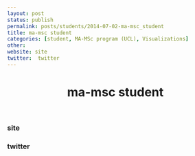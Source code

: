 ```yaml
---
layout: post
status: publish
permalink: posts/students/2014-07-02-ma-msc_student
title: ma-msc student
categories: [student, MA-MSc program (UCL), Visualizations]
other: 
website: site
twitter:  twitter
---
```

  <div class='student-info'>
    <header class='post-header'>
      <h1>ma-msc student</h1>
    </header>
  </div>

  <div class='student-contact'>
    <h3>site</h3>
    <h3>twitter</h3>
  </div>  
  
